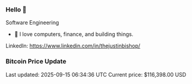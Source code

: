 ### Hello 🤙  

Software Engineering

- 🔭 I love computers, finance, and building things.
  
LinkedIn: https://www.linkedin.com/in/thejustinbishop/  









































































































































































































































































































































































































































































































































































































































































































































































































































































































































































































































































































### Bitcoin Price Update
Last updated: 2025-09-15 06:34:36 UTC
Current price: $116,398.00 USD
